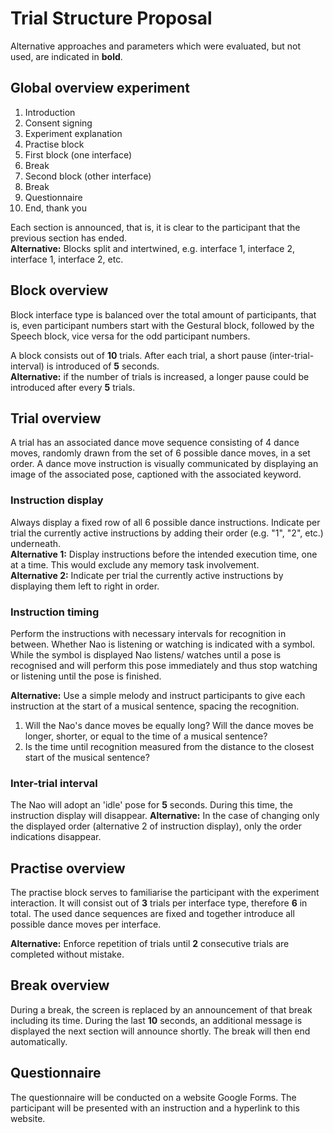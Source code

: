 # Trial Structure Proposal
Alternative approaches and parameters which were evaluated, but not used, are indicated in **bold**.

## Global overview experiment
1. Introduction
1. Consent signing
1. Experiment explanation
1. Practise block
1. First block (one interface)
1. Break
1. Second block (other interface)
1. Break
1. Questionnaire
1. End, thank you

Each section is announced, that is, it is clear to the participant that the previous section has ended.\
**Alternative:** Blocks split and intertwined, e.g. interface 1, interface 2, interface 1, interface 2, etc.

## Block overview
Block interface type is balanced over the total amount of participants, that is, even participant numbers start with the Gestural block, followed by the Speech block, vice versa for the odd participant numbers.

A block consists out of **10** trials. After each trial, a short pause (inter-trial-interval) is introduced of **5** seconds.\
**Alternative:** if the number of trials is increased, a longer pause could be introduced after every **5** trials.

## Trial overview
A trial has an associated dance move sequence consisting of 4 dance moves, randomly drawn from the set of 6 possible dance moves, in a set order.
A dance move instruction is visually communicated by displaying an image of the associated pose, captioned with the associated keyword.

### Instruction display
Always display a fixed row of all 6 possible dance instructions. Indicate per trial the currently active instructions by adding their order (e.g. "1", "2", etc.) underneath.\
**Alternative 1:** Display instructions before the intended execution time, one at a time. This would exclude any memory task involvement.\
**Alternative 2:** Indicate per trial the currently active instructions by displaying them left to right in order.

### Instruction timing
Perform the instructions with necessary intervals for recognition in between. Whether Nao is listening or watching is indicated with a symbol. While the symbol is displayed Nao listens/ watches until a pose is recognised and will perform this pose immediately and thus stop watching or listening until the pose is finished.

**Alternative:** Use a simple melody and instruct participants to give each instruction at the start of a musical sentence, spacing the recognition.
1. Will the Nao's dance moves be equally long? Will the dance moves be longer, shorter, or equal to the time of a musical sentence?
1. Is the time until recognition measured from the distance to the closest start of the musical sentence?

### Inter-trial interval
The Nao will adopt an 'idle' pose for **5** seconds. During this time, the instruction display will disappear.
**Alternative:** In the case of changing only the displayed order (alternative 2 of instruction display), only the order indications disappear.

## Practise overview
The practise block serves to familiarise the participant with the experiment interaction.
It will consist out of **3** trials per interface type, therefore **6** in total.
The used dance sequences are fixed and together introduce all possible dance moves per interface.

**Alternative:** Enforce repetition of trials until **2** consecutive trials are completed without mistake.

## Break overview
During a break, the screen is replaced by an announcement of that break including its time.
During the last **10** seconds, an additional message is displayed the next section will announce shortly.
The break will then end automatically.

## Questionnaire
The questionnaire will be conducted on a website Google Forms. The participant will be presented with an instruction and a hyperlink to this website.
